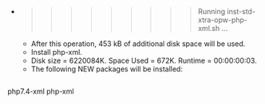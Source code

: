 * >>>>>>>>> Running inst-std-xtra-opw-php-xml.sh ...
  * After this operation, 453 kB of additional disk space will be used.
  * Install php-xml.
  * Disk size = 6220084K. Space Used = 672K. Runtime = 00:00:00:03.
  * The following NEW packages will be installed:
  ```bash
php7.4-xml php-xml
  ```
